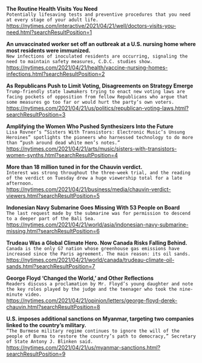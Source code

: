**The Routine Health Visits You Need**\
`Potentially lifesaving tests and preventive procedures that you need at every stage of your adult life.`\
https://nytimes.com/interactive/2021/04/21/well/doctors-visits-you-need.html?searchResultPosition=1

**An unvaccinated worker set off an outbreak at a U.S. nursing home where most residents were immunized.**\
`New infections of inoculated residents are occurring, signaling the need to maintain safety measures, C.D.C. studies show.`\
https://nytimes.com/2021/04/21/health/vaccine-nursing-homes-infections.html?searchResultPosition=2

**As Republicans Push to Limit Voting, Disagreements on Strategy Emerge**\
`Trump-friendly state lawmakers trying to enact new voting laws are facing pockets of opposition from fellow Republicans who argue that some measures go too far or would hurt the party’s own voters.`\
https://nytimes.com/2021/04/21/us/politics/republican-voting-laws.html?searchResultPosition=3

**Amplifying the Women Who Pushed Synthesizers Into the Future**\
`Lisa Rovner’s “Sisters With Transistors: Electronic Music’s Unsung Heroines” spotlights the pioneers who harnessed technology to do more than “push around dead white men’s notes.”`\
https://nytimes.com/2021/04/21/arts/music/sisters-with-transistors-women-synths.html?searchResultPosition=4

**More than 18 million tuned in for the Chauvin verdict.**\
`Interest was strong throughout the three-week trial, and the reading of the verdict on Tuesday drew a huge viewership total for a late afternoon.`\
https://nytimes.com/2021/04/21/business/media/chauvin-verdict-viewers.html?searchResultPosition=5

**Indonesian Navy Submarine Goes Missing With 53 People on Board**\
`The last request made by the submarine was for permission to descend to a deeper part of the Bali Sea.`\
https://nytimes.com/2021/04/21/world/asia/indonesian-navy-submarine-missing.html?searchResultPosition=6

**Trudeau Was a Global Climate Hero. Now Canada Risks Falling Behind.**\
`Canada is the only G7 nation whose greenhouse gas emissions have increased since the Paris agreement. The main reason: its oil sands.`\
https://nytimes.com/2021/04/21/world/canada/trudeau-climate-oil-sands.html?searchResultPosition=7

**George Floyd ‘Changed the World,’ and Other Reflections**\
`Readers discuss a proclamation by Mr. Floyd’s young daughter and note the key roles played by the judge and the teenager who took the nine-minute video.`\
https://nytimes.com/2021/04/21/opinion/letters/george-floyd-derek-chauvin.html?searchResultPosition=8

**U.S. imposes additional sanctions on Myanmar, targeting two companies linked to the country’s military.**\
`“The Burmese military regime continues to ignore the will of the people of Burma to restore the country’s path to democracy,” Secretary of State Antony J. Blinken said.`\
https://nytimes.com/2021/04/21/us/myanmar-sanctions.html?searchResultPosition=9

